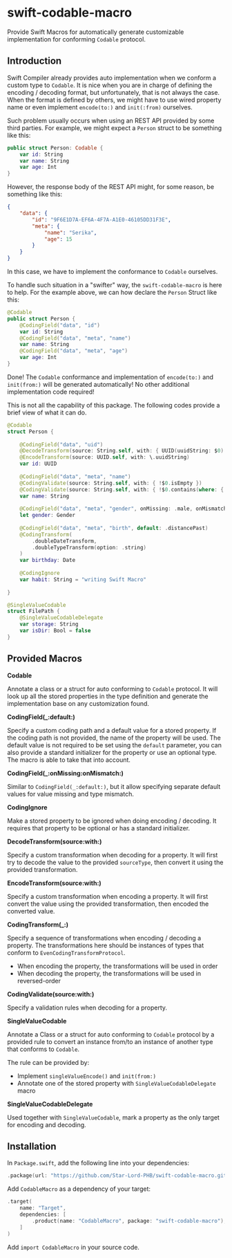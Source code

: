 # swift-codable-macro

Provide Swift Macros for automatically generate customizable implementation for conforming `Codable` protocol. 

## Introduction 

Swift Compiler already provides auto implementation when we conform a custom type to `Codable`. It is nice when you are in charge of defining the encoding / decoding format, but unfortunately, that is not always the case. When the format is defined by others, we might have to use wired property name or even implement `encode(to:)` and `init(:from)` ourselves. 

Such problem usually occurs when using an REST API provided by some third parties. For example, we might expect a `Person` struct to be something like this: 

```swift
public struct Person: Codable {
    var id: String
    var name: String 
    var age: Int
}
```

However, the response body of the REST API might, for some reason, be something like this: 

```json
{
    "data": {
        "id": "9F6E1D7A-EF6A-4F7A-A1E0-46105DD31F3E",
        "meta": {
            "name": "Serika",
            "age": 15
        }
    }
}
```

In this case, we have to implement the conformance to `Codable` ourselves. 

To handle such situation in a "swifter" way, the `swift-codable-macro` is here to help. For the example above, we can how declare the `Person` Struct like this: 

```swift
@Codable
public struct Person {
    @CodingField("data", "id")
    var id: String
    @CodingField("data", "meta", "name")
    var name: String 
    @CodingField("data", "meta", "age")
    var age: Int
}
```

Done! The `Codable` conformance and implementation of `encode(to:)` and `init(from:)` will be generated automatically! No other additional implementation code required! 

This is not all the capability of this package. The following codes provide a brief view of what it can do. 

```swift
@Codable
struct Person {
    
    @CodingField("data", "uid")
    @DecodeTransform(source: String.self, with: { UUID(uuidString: $0)! })
    @EncodeTransform(source: UUID.self, with: \.uuidString)
    var id: UUID
    
    @CodingField("data", "meta", "name")
    @CodingValidate(source: String.self, with: { !$0.isEmpty })
    @CodingValidate(source: String.self, with: { !$0.contains(where: { $0.isNumber }) })
    var name: String 
    
    @CodingField("data", "meta", "gender", onMissing: .male, onMismatch: .female)
    let gender: Gender
    
    @CodingField("data", "meta", "birth", default: .distancePast)
    @CodingTransform(
        .doubleDateTransform, 
        .doubleTypeTransform(option: .string)
    )
    var birthday: Date
    
    @CodingIgnore
	var habit: String = "writing Swift Macro"
    
}

@SingleValueCodable
struct FilePath {
    @SingleValueCodableDelegate
    var storage: String
    var isDir: Bool = false 
}
```

## Provided Macros

**Codable**

Annotate a class or a struct for auto conforming to `Codable` protocol. It will look up all the stored properties in the type definition and generate the implementation base on any customization found. 

**CodingField(_:default:)**

Specify a custom coding path and a default value for a stored property. If the coding path is not provided, the name of the property will be used. The default value is not required to be set using the `default` parameter, you can also provide a standard initializer for the property or use an optional type. The macro is able to take that into account. 

**CodingField(_:onMissing:onMismatch:)**

Similar to `CodingField(_:default:)`, but it allow specifying separate default values for value missing and type mismatch. 

**CodingIgnore**

Make a stored property to be ignored when doing encoding / decoding. It requires that property to be optional or has a standard initializer. 

**DecodeTransform(source:with:)**

Specify a custom transformation when decoding for a property.  It will first try to decode the value to the provided `sourceType`, then convert it using the provided transformation. 

**EncodeTransform(source:with:)**

Specify a custom transformation when encoding a property. It will first convert the value using the provided transformation, then encoded the converted value. 

**CodingTransform(_:)**

Specify a sequence of transformations when encoding / decoding a property. The transformations here should be instances of types that conform to `EvenCodingTransformProtocol`. 

* When encoding the property, the transformations will be used in order
* When decoding the property, the transformations will be used in reversed-order 

**CodingValidate(source:with:)**

Specify a validation rules when decoding for a property. 

**SingleValueCodable**

Annotate a Class or a struct for auto conforming to `Codable` protocol by a provided rule to convert an instance from/to an instance of another type that conforms to `Codable`. 

The rule can be provided by: 

* Implement `singleValueEncode()` and `init(from:)`
* Annotate one of the stored property with `SingleValueCodableDelegate` macro 

**SingleValueCodableDelegate**

Used together with `SingleValueCodable`, mark a property as the only target for encoding and decoding. 

## Installation 

In `Package.swift`, add the following line into your dependencies: 

```swift
.package(url: "https://github.com/Star-Lord-PHB/swift-codable-macro.git", from: "2.0.0")
```

Add `CodableMacro` as a dependency of your target:

```swift
.target(
    name: "Target", 
    dependencies: [
        .product(name: "CodableMacro", package: "swift-codable-macro"),
    ]
)
```

Add `import CodableMacro` in your source code. 